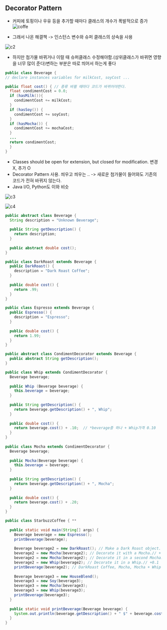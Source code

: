 ## Decorator Pattern
- 커피에 토핑이나 우유 등을 추가할 때마다 클래스의 개수가 폭발적으로 증가
![coffe](https://user-images.githubusercontent.com/50645183/95971815-a85e7c80-0e4c-11eb-805d-1db814965b18.PNG)

- 그래서 나온 해결책 -> 인스턴스 변수와 슈퍼 클래스의 상속을 사용

![c2](https://user-images.githubusercontent.com/50645183/95972454-6e41aa80-0e4d-11eb-8b29-4006b667c73a.PNG)

- 하지만 첨가물 바뀌거나 이럴 때 슈퍼클래스 수정해야함.(상위클래스가 바뀌면 영향을 너무 많이 준다)변하는 부분은 따로 띄어서 하는게 좋다 

```java
public class Beverage {
// declare instances variables for milkCost, soyCost ...

public float cost() { // 종류 바뀔 때마다 코드가 바뀌어야한다.
  float condimentCost = 0.0;
  if (hasMilk()){
    condimentCost += milkCost;
  }
  if (hasSoy()) {
    condimentCost += soyCost;
  }
  if (hasMocha()) {
    condimentCost += mochaCost;
  }
  ...
  return condimentCost;
  }
}
```

- Classes should be open for extension, but closed for modification. 변경 X, 추가 O
- Decorator Pattern 사용. 씌우고 씌우는 .. -> 새로운 첨가물이 들어와도 기존의 코드가 전혀 바뀌지 않는다.
- Java I/O, Python도 이와 비슷

![c3](https://user-images.githubusercontent.com/50645183/95977027-4bb29000-0e53-11eb-8844-6f57940ae172.PNG)

![c4](https://user-images.githubusercontent.com/50645183/95977245-99c79380-0e53-11eb-9e06-09fbf9830db9.PNG)



```java
public abstract class Beverage {
  String description = "Unknown Beverage";
  
  public String getDescription() {
    return description;
  }
  
  public abstract double cost();
}
```
```java
public class DarkRoast extends Beverage {
  public DarkRoast() {
    description = "Dark Roast Coffee";
  }
  
  public double cost() {
    return .99;
  }
}

public class Espresso extends Beverage {
  public Espresso() {
    description = "Espresso";
  }
  
  public double cost() {
    return 1.99;
  }
}
```
```java
public abstract class CondimentDecorator extends Beverage {
  public abstract String getDescription();
}
```
```java
public class Whip extends CondimentDecorator {
  Beverage beverage;
  
  public Whip (Beverage beverage) {
    this.beverage = beverage;
  }
  
  public String getDescription() {
    return beverage.getDescription() + ", Whip";
  }
  
  public double cost() {
    return beverage.cost() + .10;  // *beverage중 하나 + Whip가격 0.10
  }
}
   
public class Mocha extends CondimentDecorator {
  Beverage beverage;
  
  public Mocha(Beverage beverage) {
    this.beverage = beverage;
  }
  
  public String getDescription() {
    return beverage.getDescription() + ", Mocha";
  }
  
  public double cost() {
    return beverage.cost() + .20;
  }
}
```
```java
public class StarbuzzCoffee { **
  
  public static void main(String[] args) {
    Beverage beverage = new Espresso();
    printBeverage(beverage);
    
    Beverage beverage2 = new DarkRoast(); // Make a Dark Roast object. // 0.99
    beverage2 = new Mocha(beverage2); // Decorate it with a Mocha.// + 0.2
    beverage2 = new Mocha(beverage2); // Decorate it in a second Mocha.// + 0.2
    beverage2 = new Whip(beverage2); // Decorate it in a Whip.// +0.1
    printBeverage(beverage2); // DarkRoast Coffee, Mocha, Mocha + Whip $1.49
    
    Beverage beverage3 = new HouseBlend();
    beverage3 = new Soy(beverage3);
    beverage3 = new Mocha(beverage3);
    beverage3 = new Whip(beverage3);
    printBeverage(beverage3);
  }
  
  public static void printBeverage(Beverage beverage) {
    System.out.println(beverage.getDescription() + " $" + beverage.cost());
  }
}
```
